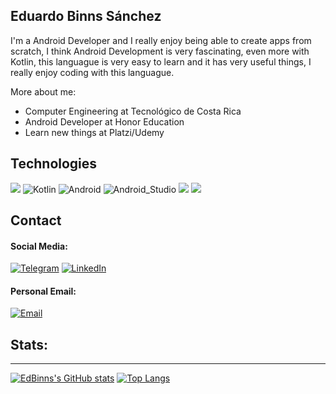 Eduardo Binns Sánchez
-------------
I'm a Android Developer and I really enjoy being able to create apps from scratch, I think  Android Development is very fascinating, even more with Kotlin, this languague is very easy to learn and it has very useful things, I really enjoy coding with this languague.

More about me:
- Computer Engineering at Tecnológico de Costa Rica
- Android Developer at Honor Education
- Learn new things at Platzi/Udemy

## Technologies

![](https://img.shields.io/badge/Java-ED8B00?style=for-the-badge&logo=java&logoColor=white&labelColor=101010)
![Kotlin](https://img.shields.io/badge/Kotlin-0095D5?style=for-the-badge&logo=kotlin&logoColor=white&labelColor=101010)
![Android](https://img.shields.io/badge/Android-3DDC84?style=for-the-badge&logo=android&logoColor=white&labelColor=101010)
![Android_Studio](https://img.shields.io/badge/Android_Studio-3DDC84?style=for-the-badge&logo=android-studio&logoColor=white&labelColor=101010)
![](https://img.shields.io/badge/Python-3776AB?style=for-the-badge&logo=python&logoColor=white&labelColor=101010)
![](https://img.shields.io/badge/TypeScript-007ACC?style=for-the-badge&logo=typescript&logoColor=white&labelColor=101010)



## Contact

#### Social Media:
[![Telegram](https://img.shields.io/badge/Telegram-@EdBinns-1877F2?style=for-the-badge&logo=telegram&logoColor=white&labelColor=101010)](https://t.me/EdBinns)
[![LinkedIn](https://img.shields.io/badge/LinkedIn-Eduardo_Binns-0077B5?style=for-the-badge&logo=linkedin&logoColor=white&labelColor=101010)](https://www.linkedin.com/in/eduar-binns)

#### Personal Email:
[![Email](https://img.shields.io/badge/eduardo.binns.sanchez@gmail.com-my_personal_email_-D14836?style=for-the-badge&logo=outlook&logoColor=white&labelColor=101010)](mailto:eduardo.binns.sanchez@gmail.com)


## Stats:
-------------
[![EdBinns's GitHub stats](https://github-readme-stats.vercel.app/api?username=EdBinns&show_icons=true&theme=radical)](https://github.com/anuraghazra/github-readme-stats)
[![Top Langs](https://github-readme-stats.vercel.app/api/top-langs/?username=EdBinns&show_icons=true&theme=radical&langs_count=6&layout=compact)](https://github.com/EdBinns/github-readme-stats)



